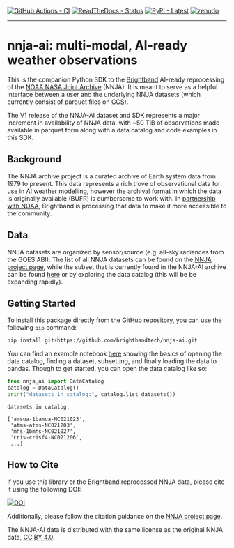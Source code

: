 [![GitHub Actions - CI](https://github.com/brightbandtech/nnja-ai/actions/workflows/ci.yaml/badge.svg)](https://github.com/brightbandtech/nnja-ai/actions/workflows/ci.yaml)
[![ReadTheDocs - Status](https://app.readthedocs.org/projects/nnja-ai/badge/?version=stable)](https://nnja-ai.readthedocs.io/en/stable/)
[![PyPI - Latest](https://img.shields.io/pypi/v/nnja-ai
)](https://pypi.org/p/nnja-ai)
[![zenodo](https://zenodo.org/badge/899259654.svg)](https://doi.org/10.5281/zenodo.14633508)

---

# nnja-ai: multi-modal, AI-ready weather observations

This is the companion Python SDK to the [Brightband](https://www.brightband.com/) AI-ready reprocessing of the [NOAA NASA Joint Archive](https://psl.noaa.gov/data/nnja_obs/) (NNJA).
It is meant to serve as a helpful interface between a user and the underlying NNJA datasets (which currently consist of parquet files on [GCS](https://console.cloud.google.com/storage/browser/nnja-ai)).

The V1 release of the NNJA-AI dataset and SDK represents a major increment in availability of NNJA data, with ~50 TiB of observations made available in parquet form along with a data catalog and code examples in this SDK.

## Background
The NNJA archive project is a curated archive of Earth system data from 1979 to present.
This data represents a rich trove of observational data for use in AI weather modelling, however the archival format in which the data is originally available (BUFR) is cumbersome to work with.
In [partnership with NOAA](https://techpartnerships.noaa.gov/tpo_partnership/making-observation-data-ai-ready/), Brightband is processing that data to make it more accessible to the community.

## Data
NNJA datasets are organized by sensor/source (e.g. all-sky radiances from the GOES ABI).
The list of all NNJA datasets can be found on the [NNJA project page](https://psl.noaa.gov/data/nnja_obs/#data-sources), while the subset that is currently found in the NNJA-AI archive can be found [here](datasets.md) or by exploring the data catalog (this will be be expanding rapidly).

## Getting Started

To install this package directly from the GitHub repository, you can use the following `pip` command:

```sh
pip install git+https://github.com/brightbandtech/nnja-ai.git
```
You can find an example notebook [here](example_notebooks/basic_dataset_example.ipynb) showing the basics of opening the data catalog, finding a dataset, subsetting, and finally loading the data to pandas.
Though to get started, you can open the data catalog like so:

```python
from nnja_ai import DataCatalog
catalog = DataCatalog()
print("datasets in catalog:", catalog.list_datasets())
```

```
datasets in catalog:

['amsua-1bamua-NC021023',
 'atms-atms-NC021203',
 'mhs-1bmhs-NC021027',
 'cris-crisf4-NC021206',
 ...]
```

## How to Cite
If you use this library or the Brightband reprocessed NNJA data, please cite it using the following DOI:

[![DOI](https://zenodo.org/badge/899259654.svg)](https://doi.org/10.5281/zenodo.14633508)

Additionally, please follow the citation guidance on the [NNJA project page](https://psl.noaa.gov/data/nnja_obs/#cite
).

The NNJA-AI data is distributed with the same license as the original NNJA data, [CC BY 4.0](https://creativecommons.org/licenses/by/4.0/deed.en).
